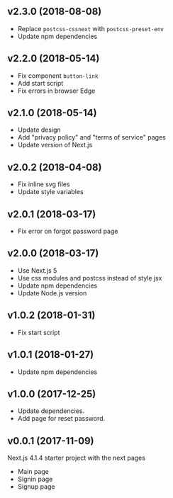## v2.3.0 (2018-08-08)

- Replace `postcss-cssnext` with `postcss-preset-env`
- Update npm dependencies

## v2.2.0 (2018-05-14)

- Fix component `button-link`
- Add start script
- Fix errors in browser Edge

## v2.1.0 (2018-05-14)

- Update design
- Add "privacy policy" and "terms of service" pages
- Update version of Next.js

## v2.0.2 (2018-04-08)

- Fix inline svg files
- Update style variables

## v2.0.1 (2018-03-17)

- Fix error on forgot password page

## v2.0.0 (2018-03-17)

- Use Next.js 5
- Use css modules and postcss instead of style jsx
- Update npm dependencies
- Update Node.js version

## v1.0.2 (2018-01-31)

- Fix start script

## v1.0.1 (2018-01-27)

- Update npm dependencies

## v1.0.0 (2017-12-25)

- Update dependencies.
- Add page for reset password.

## v0.0.1 (2017-11-09)

Next.js 4.1.4 starter project with the next pages
  - Main page
  - Signin page
  - Signup page

